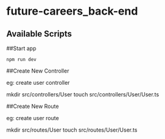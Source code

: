 # future-careers_back-end

## Available Scripts

##Start app

`npm run dev`

##Create New Controller

eg: create user controller

mkdir src/controllers/User
touch src/controllers/User/User.ts

##Create New Route 

eg: create user route

mkdir src/routes/User
touch src/routes/User/User.ts

